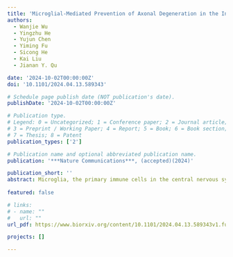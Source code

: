 ```yaml
---
title: 'Microglial-Mediated Prevention of Axonal Degeneration in the Injured Spinal Cord: Insights from an In Vivo Imaging Study'
authors:
  - Wanjie Wu
  - Yingzhu He
  - Yujun Chen
  - Yiming Fu
  - Sicong He
  - Kai Liu
  - Jianan Y. Qu

date: '2024-10-02T00:00:00Z'
doi: '10.1101/2024.04.13.589343'

# Schedule page publish date (NOT publication's date).
publishDate: '2024-10-02T00:00:00Z'

# Publication type.
# Legend: 0 = Uncategorized; 1 = Conference paper; 2 = Journal article;
# 3 = Preprint / Working Paper; 4 = Report; 5 = Book; 6 = Book section;
# 7 = Thesis; 8 = Patent
publication_types: ['2']

# Publication name and optional abbreviated publication name.
publication: '***Nature Communications***, (accepted)(2024)'

publication_short: ''
abstract: Microglia, the primary immune cells in the central nervous system, play a critical role in regulating neuronal function and fate through their interaction with neurons. Despite extensive research, the specific functions and mechanisms of microglia-neuron interactions remain incompletely understood. In this study, we demonstrate that microglia establish direct contact with myelinated axons at Nodes of Ranvier in the spinal cord of mice. Under normal physiological conditions, microglia-node contact occurs in a random scanning pattern and is associated with neuronal activity. However, in response to axonal injury, microglia rapidly transform their contact into a robust wrapping form, preventing acute axonal degeneration from extending beyond the nodes. This neuroprotective wrapping behavior of microglia is dependent on the function of their P2Y12 receptors, which may be activated by ATP released through axonal volume-activated anion channels at the nodes. Additionally, voltage-gated sodium channels (NaV) contribute to the interaction between nodes and glial cells following injury, and inhibition of NaV delays axonal degeneration. Through in vivo imaging, our findings reveal a neuroprotective role of microglia during the acute phase of spinal cord injury, achieved through a novel form of neuron-glia interaction.
  
featured: false

# links:
# - name: ""
#   url: ""
url_pdf: https://www.biorxiv.org/content/10.1101/2024.04.13.589343v1.full.pdf

projects: []

---
```





